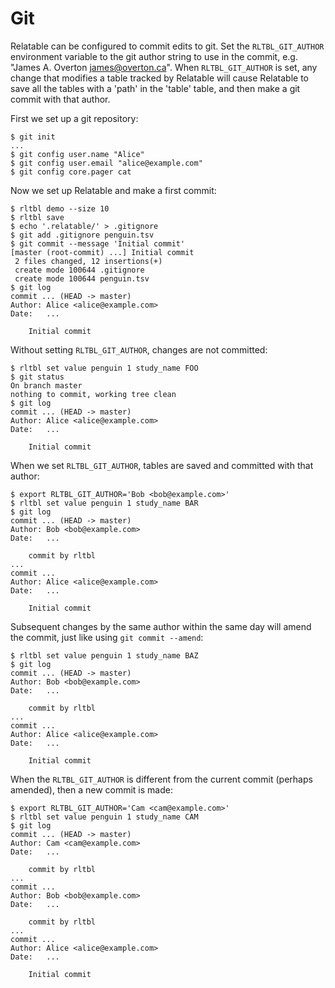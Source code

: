 # Git

Relatable can be configured to commit edits to git.
Set the `RLTBL_GIT_AUTHOR` environment variable
to the git author string to use in the commit,
e.g. "James A. Overton <james@overton.ca>".
When `RLTBL_GIT_AUTHOR` is set,
any change that modifies a table tracked by Relatable
will cause Relatable to save
all the tables with a 'path' in the 'table' table,
and then make a git commit with that author.

First we set up a git repository:

```console tesh-session="git"
$ git init
...
$ git config user.name "Alice"
$ git config user.email "alice@example.com"
$ git config core.pager cat
```

Now we set up Relatable and make a first commit:

```console tesh-session="git"
$ rltbl demo --size 10
$ rltbl save
$ echo '.relatable/' > .gitignore
$ git add .gitignore penguin.tsv
$ git commit --message 'Initial commit'
[master (root-commit) ...] Initial commit
 2 files changed, 12 insertions(+)
 create mode 100644 .gitignore
 create mode 100644 penguin.tsv
$ git log
commit ... (HEAD -> master)
Author: Alice <alice@example.com>
Date:   ...

    Initial commit
```

Without setting `RLTBL_GIT_AUTHOR`,
changes are not committed:

```console tesh-session="git"
$ rltbl set value penguin 1 study_name FOO
$ git status
On branch master
nothing to commit, working tree clean
$ git log
commit ... (HEAD -> master)
Author: Alice <alice@example.com>
Date:   ...

    Initial commit
```

When we set `RLTBL_GIT_AUTHOR`,
tables are saved and committed with that author:

```console tesh-session="git"
$ export RLTBL_GIT_AUTHOR='Bob <bob@example.com>'
$ rltbl set value penguin 1 study_name BAR
$ git log
commit ... (HEAD -> master)
Author: Bob <bob@example.com>
Date:   ...

    commit by rltbl
...
commit ...
Author: Alice <alice@example.com>
Date:   ...

    Initial commit
```

Subsequent changes by the same author within the same day
will amend the commit,
just like using `git commit --amend`:

```console tesh-session="git"
$ rltbl set value penguin 1 study_name BAZ
$ git log
commit ... (HEAD -> master)
Author: Bob <bob@example.com>
Date:   ...

    commit by rltbl
...
commit ...
Author: Alice <alice@example.com>
Date:   ...

    Initial commit
```

When the `RLTBL_GIT_AUTHOR` is different from the current commit (perhaps amended),
then a new commit is made:

```console tesh-session="git"
$ export RLTBL_GIT_AUTHOR='Cam <cam@example.com>'
$ rltbl set value penguin 1 study_name CAM
$ git log
commit ... (HEAD -> master)
Author: Cam <cam@example.com>
Date:   ...

    commit by rltbl
...
commit ...
Author: Bob <bob@example.com>
Date:   ...

    commit by rltbl
...
commit ...
Author: Alice <alice@example.com>
Date:   ...

    Initial commit
```
